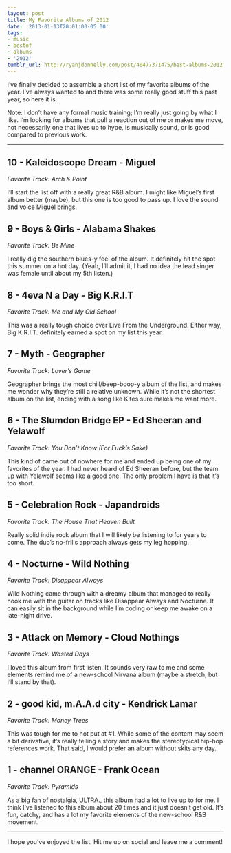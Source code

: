 ```yaml
---
layout: post
title: My Favorite Albums of 2012
date: '2013-01-13T20:01:00-05:00'
tags:
- music
- bestof
- albums
- '2012'
tumblr_url: http://ryanjdonnelly.com/post/40477371475/best-albums-2012
---
```


I’ve finally decided to assemble a short list of my favorite albums of the year. I’ve always wanted to and there was some really good stuff this past year, so here it is.

Note: I don’t have any formal music training; I’m really just going by what I like. I’m looking for albums that pull a reaction out of me or makes me move, not necessarily one that lives up to hype, is musically sound, or is good compared to previous work.

---

## 10 - Kaleidoscope Dream - Miguel

_Favorite Track: Arch & Point_

I’ll start the list off with a really great R&B album. I might like Miguel’s first album better (maybe), but this one is too good to pass up. I love the sound and voice Miguel brings.

## 9 - Boys & Girls - Alabama Shakes

_Favorite Track: Be Mine_

I really dig the southern blues-y feel of the album. It definitely hit the spot this summer on a hot day. (Yeah, I’ll admit it, I had no idea the lead singer was female until about my 5th listen.)

## 8 - 4eva N a Day - Big K.R.I.T

_Favorite Track: Me and My Old School_

This was a really tough choice over Live From the Underground. Either way, Big K.R.I.T. definitely earned a spot on my list this year.

## 7 - Myth - Geographer

_Favorite Track: Lover’s Game_

Geographer brings the most chill/beep-boop-y album of the list, and makes me wonder why they’re still a relative unknown. While it’s not the shortest album on the list, ending with a song like Kites sure makes me want more.

## 6 - The Slumdon Bridge EP - Ed Sheeran and Yelawolf

_Favorite Track: You Don’t Know (For Fuck’s Sake)_

This kind of came out of nowhere for me and ended up being one of my favorites of the year. I had never heard of Ed Sheeran before, but the team up with Yelawolf seems like a good one. The only problem I have is that it’s too short.

## 5 - Celebration Rock - Japandroids

_Favorite Track: The House That Heaven Built_

Really solid indie rock album that I will likely be listening to for years to come. The duo’s no-frills approach always gets my leg hopping.

## 4 - Nocturne - Wild Nothing

_Favorite Track: Disappear Always_

Wild Nothing came through with a dreamy album that managed to really hook me with the guitar on tracks like Disappear Always and Nocturne. It can easily sit in the background while I’m coding or keep me awake on a late-night drive.

## 3 - Attack on Memory - Cloud Nothings

_Favorite Track: Wasted Days_

I loved this album from first listen. It sounds very raw to me and some elements remind me of a new-school Nirvana album (maybe a stretch, but I’ll stand by that).

## 2 - good kid, m.A.A.d city - Kendrick Lamar

_Favorite Track: Money Trees_

This was tough for me to not put at #1. While some of the content may seem a bit derivative, it’s really telling a story and makes the stereotypical hip-hop references work. That said, I would prefer an album without skits any day.

## 1 - channel ORANGE - Frank Ocean

_Favorite Track: Pyramids_

As a big fan of nostalgia, ULTRA., this album had a lot to live up to for me. I think I’ve listened to this album about 20 times and it just doesn’t get old. It’s fun, catchy, and has a lot my favorite elements of the new-school R&B movement.

---

I hope you’ve enjoyed the list. Hit me up on social and leave me a comment!
